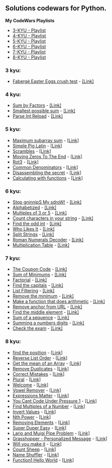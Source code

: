 ## Solutions codewars for Python.


**My CodeWars Playlists**
- [3-KYU - Playlist](https://www.codewars.com/collections/pythonkyu3)
- [4-KYU - Playlist](https://www.codewars.com/collections/pythonkyu4)
- [5-KYU - Playlist](https://www.codewars.com/collections/pythonkyu5)
- [6-KYU - Playlist](https://www.codewars.com/collections/pythonkyu6)
- [7-KYU - Playlist](https://www.codewars.com/collections/pythonkyu7)
- [8-KYU - Playlist](https://www.codewars.com/collections/pythonkyu8)

### 3 kyu:
- [Fabergé Easter Eggs crush test](https://github.com/RuiFSP/CodeWars/blob/main/Python/3kyu/faberge_eggs.py) - [[Link]](https://www.codewars.com/kata/54cb771c9b30e8b5250011d4)

### 4 kyu:
- [Sum by Factors](https://github.com/RuiFSP/CodeWars/blob/main/Python/4%20kyu/sum_for_list.py) - [[Link]](https://www.codewars.com/kata/54d496788776e49e6b00052f)
- [Smallest possible sum](https://github.com/RuiFSP/CodeWars/blob/main/Python/4%20kyu/smallest_possible_sum.py) - [[Link]](https://www.codewars.com/kata/52f677797c461daaf7000740)
- [Parse Int Reload](https://github.com/RuiFSP/CodeWars/blob/main/Python/4%20kyu/parse_int_reload.py) - [[Link]](https://www.codewars.com/kata/525c7c5ab6aecef16e0001a5)

### 5 kyu:
- [Maximum subarray sum](https://github.com/RuiFSP/CodeWars/blob/main/Python/5%20kyu/maximum_subarray_sum.py) - [[Link]](https://www.codewars.com/kata/54521e9ec8e60bc4de000d6c)
- [Simple Pig Latin](https://github.com/RuiFSP/CodeWars/blob/main/Python/5%20kyu/pig_it.py) - [[Link]](https://www.codewars.com/kata/520b9d2ad5c005041100000f)
- [Scrambles](https://github.com/RuiFSP/CodeWars/blob/main/Python/5%20kyu/scramble.py) - [[Link]](https://www.codewars.com/kata/55c04b4cc56a697bb0000048)
- [Moving Zeros To The End](https://github.com/RuiFSP/CodeWars/blob/main/Python/5%20kyu/move_zeros.py) - [[Link]](https://www.codewars.com/kata/52597aa56021e91c93000cb0)
- [Rot3](https://github.com/RuiFSP/CodeWars/blob/main/Python/5%20kyu/rot3.py) - [[Link]](https://www.codewars.com/kata/530e15517bc88ac656000716)
- [Common Denominators](https://github.com/RuiFSP/CodeWars/blob/main/Python/5%20kyu/convert_fracts.py) - [[Link]](https://www.codewars.com/kata/54d7660d2daf68c619000d95)
- [Disassembling the secret](https://github.com/RuiFSP/CodeWars/blob/main/Python/5%20kyu/find_the_secret.py) - [[Link]](https://www.codewars.com/kata/59b5896322f6bbe260002aa0)
- [Calculating with functions](https://github.com/RuiFSP/CodeWars/blob/main/Python/5%20kyu/calc_with_funcs.py) - [[Link]](https://www.codewars.com/kata/525f3eda17c7cd9f9e000b39)

### 6 kyu:
- [Stop gninnipS My sdroW!](https://github.com/RuiFSP/CodeWars/blob/main/Python/6%20kyu/spin_words.py) - [[Link]](https://www.codewars.com/kata/5264d2b162488dc400000001) 
- [Alphabetized](https://github.com/RuiFSP/CodeWars/blob/main/Python/6%20kyu/alphabetized.py) - [[Link]](https://www.codewars.com/kata/5970df092ef474680a0000c9)
- [Multiples of 3 or 5](https://github.com/RuiFSP/CodeWars/blob/main/Python/6%20kyu/solution.py) - [[Link]](https://www.codewars.com/kata/514b92a657cdc65150000006)
- [Count characters in your string](https://github.com/RuiFSP/CodeWars/blob/main/Python/6%20kyu/count.py) - [[Link]](https://www.codewars.com/kata/52efefcbcdf57161d4000091)
- [Find the odd int](https://github.com/RuiFSP/CodeWars/blob/main/Python/6%20kyu/find_it.py) - [[Link]](https://www.codewars.com/kata/54da5a58ea159efa38000836)
- [Who Likes It](https://github.com/RuiFSP/CodeWars/blob/main/Python/6%20kyu/likes.py) - [[Link]](https://www.codewars.com/kata/5266876b8f4bf2da9b000362)
- [Split Strings](https://github.com/RuiFSP/CodeWars/blob/main/Python/6%20kyu/split_strings.py) - [[Link]](https://www.codewars.com/kata/515de9ae9dcfc28eb6000001)
- [Roman Numerals Decoder](https://github.com/RuiFSP/CodeWars/blob/main/Python/6%20kyu/roman_numerals_decoder.py) - [[Link]](https://www.codewars.com/kata/51b6249c4612257ac0000005)
- [Multiplication Table](https://github.com/RuiFSP/CodeWars/blob/main/Python/6%20kyu/multiplication_table.py) - [[Link]](https://www.codewars.com/kata/534d2f5b5371ecf8d2000a08)


### 7 kyu:
- [The Coupon Code](https://github.com/RuiFSP/CodeWars/blob/main/Python/7%20kyu/checko_coupon.py) - [[Link]](https://www.codewars.com/kata/539de388a540db7fec000642)
- [Sum of Minimums](https://github.com/RuiFSP/CodeWars/blob/main/Python/7%20kyu/sum_of_minimus.py) - [[Link]](https://www.codewars.com/kata/5d5ee4c35162d9001af7d699)
- [Factorial](https://github.com/RuiFSP/CodeWars/blob/main/Python/7%20kyu/factorial.py) - [[Link]](https://www.codewars.com/kata/54ff0d1f355cfd20e60001fc/)
- [Find the capitals](https://github.com/RuiFSP/CodeWars/blob/main/Python/7%20kyu/capitals.py) - [[Link]](https://www.codewars.com/kata/539ee3b6757843632d00026b)
- [List Filtering](https://github.com/RuiFSP/CodeWars/blob/main/Python/7%20kyu/list_filtering.py) - [[Link]](https://www.codewars.com/kata/53dbd5315a3c69eed20002dd)
- [Remove the minimum](https://github.com/RuiFSP/CodeWars/blob/main/Python/7%20kyu/remove_the_minimum.py) - [[Link]](https://www.codewars.com/kata/563cf89eb4747c5fb100001b)
- [Make a function that does arithmetic](https://github.com/RuiFSP/CodeWars/blob/main/Python/7%20kyu/function_does_arithmetic.py) - [[Link]](https://www.codewars.com/kata/583f158ea20cfcbeb400000a)
- [Remove anchor from URL](https://github.com/RuiFSP/CodeWars/blob/main/Python/7%20kyu/remove_anchor.py) - [[Link]](https://www.codewars.com/kata/51f2b4448cadf20ed0000386)
- [Find the middle element](https://github.com/RuiFSP/CodeWars/blob/main/Python/7%20kyu/find_middle_element.py) - [[Link]](https://www.codewars.com/kata/545a4c5a61aa4c6916000755)
- [Sum of a sequence](https://github.com/RuiFSP/CodeWars/blob/main/Python/7%20kyu/sum_a_sequence.py) - [[Link]](https://www.codewars.com/kata/586f6741c66d18c22800010a)
- [Summing a numbers digits](https://github.com/RuiFSP/CodeWars/blob/main/Python/7%20kyu/summing_number_digits.py) - [[Link]](https://www.codewars.com/kata/52f3149496de55aded000410)
- [Check the exam](https://github.com/RuiFSP/CodeWars/blob/main/Python/7%20kyu/check_the_exam.py) - [[Link]](https://www.codewars.com/kata/5a3dd29055519e23ec000074)

### 8 kyu:
- [find the position](...) - [[Link]](https://www.codewars.com/kata/5808e2006b65bff35500008f)
- [Reverse List Order](https://github.com/RuiFSP/CodeWars/blob/main/Python/8%20kyu/reverse_list.py) - [[Link]](https://www.codewars.com/kata/53da6d8d112bd1a0dc00008b)
- [Get the mean of an Array](https://github.com/RuiFSP/CodeWars/blob/main/Python/8%20kyu/mean_array.py) - [[Link]](https://www.codewars.com/kata/563e320cee5dddcf77000158)
- [Remove Duplicates](https://github.com/RuiFSP/CodeWars/blob/main/Python/8%20kyu/remove_duplicates.py) - [[Link]](https://www.codewars.com/kata/57a5b0dfcf1fa526bb000118)
- [Correct Mistakes](https://github.com/RuiFSP/CodeWars/blob/main/Python/8%20kyu/correct_mistakes.py) - [[Link]](https://www.codewars.com/kata/577bd026df78c19bca0002c0)
- [Plural](https://github.com/RuiFSP/CodeWars/blob/main/Python/8%20kyu/plural.py) - [[Link]](https://www.codewars.com/kata/52ceafd1f235ce81aa00073a)
- [Welcome](https://github.com/RuiFSP/CodeWars/blob/main/Python/8%20kyu/welcome.py) - [[Link]](https://www.codewars.com/kata/577ff15ad648a14b780000e7)
- [Vowel Remover](https://github.com/RuiFSP/CodeWars/blob/main/Python/8%20kyu/vowel_remover.py) - [[Link]](https://www.codewars.com/kata/5547929140907378f9000039)
- [Expressions Matter](https://github.com/RuiFSP/CodeWars/blob/main/Python/8%20kyu/expressions_matter.py) - [[Link]](https://www.codewars.com/kata/5ae62fcf252e66d44d00008e)
- [You Cant Code Under Pressure 1](https://github.com/RuiFSP/CodeWars/blob/main/Python/8%20kyu/code_under_pressure.py) - [[Link]](https://www.codewars.com/kata/53ee5429ba190077850011d4)
- [Find Multiples of a Number](https://github.com/RuiFSP/CodeWars/blob/main/Python/8%20kyu/find_multiples.py) - [[Link]](https://www.codewars.com/kata/58ca658cc0d6401f2700045f)
- [Invert Values](https://github.com/RuiFSP/CodeWars/blob/main/Python/8%20kyu/insert_values.py) - [[Link]](https://www.codewars.com/kata/5899dc03bc95b1bf1b0000ad)
- [Nth Power](https://github.com/RuiFSP/CodeWars/blob/main/Python/8%20kyu/nth_power.py) - [[Link]](https://www.codewars.com/kata/57d814e4950d8489720008db)
- [Removing Elements](https://github.com/RuiFSP/CodeWars/blob/main/Python/8%20kyu/removing_elements.py) - [[Link]](https://www.codewars.com/kata/5769b3802ae6f8e4890009d2)
- [Super Duper Easy](https://github.com/RuiFSP/CodeWars/blob/main/Python/8%20kyu/super_duper_easy.py) - [[Link]](https://www.codewars.com/kata/55a5bfaa756cfede78000026)
- [Lario and Muigi Pipe Problem](https://github.com/RuiFSP/CodeWars/blob/main/Python/8%20kyu/pipe_problem.py) - [[Link]](https://www.codewars.com/kata/56b29582461215098d00000f)
- [Grasshopper - Personalized Message](https://github.com/RuiFSP/CodeWars/blob/main/Python/8%20kyu/grasshopper_message.py) - [[Link]](https://www.codewars.com/kata/5772da22b89313a4d50012f7)
- [Will you make it](https://github.com/RuiFSP/CodeWars/blob/main/Python/8%20kyu/zero_fuel.py) - [[Link]](https://www.codewars.com/kata/5861d28f124b35723e00005e)
- [Count Sheep](https://github.com/RuiFSP/CodeWars/blob/main/Python/8%20kyu/count_sheep.py) - [[Link]](https://www.codewars.com/kata/5b077ebdaf15be5c7f000077)
- [Name Shuffler](https://github.com/RuiFSP/CodeWars/blob/main/Python/8%20kyu/name_shuffler.py) - [[Link]](https://www.codewars.com/kata/559ac78160f0be07c200005a)
- [Function1 Hello World](https://github.com/RuiFSP/CodeWars/blob/main/Python/8%20kyu/hello_world.py) - [[Link]](https://www.codewars.com/kata/523b4ff7adca849afe000035)
